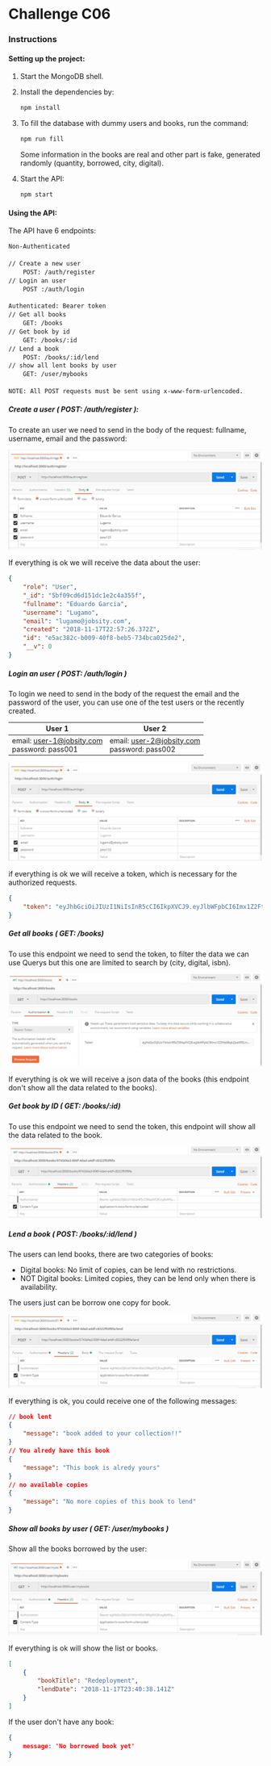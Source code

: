 # Challenge C06

### Instructions

#### Setting up the project:

1. Start the MongoDB shell.

2. Install the dependencies by:

   ```bash
   npm install
   ```

3. To fill the database with dummy users and books, run the command:

   ```bash
   npm run fill
   ```

   Some information in the books are real and other part is fake, generated randomly (quantity, borrowed, city, digital).

4. Start the API:

   ```bash
   npm start
   ```


#### Using the API:

The API have 6 endpoints:

```bash
Non-Authenticated

// Create a new user
	POST: /auth/register
// Login an user
	POST :/auth/login

Authenticated: Bearer token
// Get all books
	GET: /books
// Get book by id
	GET: /books/:id
// Lend a book
	POST: /books/:id/lend
// show all lent books by user
	GET: /user/mybooks

NOTE: All POST requests must be sent using x-www-form-urlencoded.
```

##### Create a user ( POST: /auth/register ):

To create an user we need to send in the body of the request: fullname, username, email and the password:

![Register](./Images-for-Readme/Register.JPG)

If everything is ok we will receive the data about the user:

```json
{
    "role": "User",
    "_id": "5bf09cd6d151dc1e2c4a355f",
    "fullname": "Eduardo Garcia",
    "username": "Lugamo",
    "email": "lugamo@jobsity.com",
    "created": "2018-11-17T22:57:26.372Z",
    "id": "e5ac382c-b009-40f8-beb5-734bca025de2",
    "__v": 0
}
```

##### Login an user ( POST: /auth/login )

To login we need to send in the body of the request the email and the password of the user, you can use one of the test users or the recently created.

| User 1                                           | User 2                                           |
| ------------------------------------------------ | ------------------------------------------------ |
| email: user-1@jobsity.com<br />password: pass001 | email: user-2@jobsity.com<br />password: pass002 |

![Login](./Images-for-Readme/Login.JPG)

if everything is ok we will receive a token, which is necessary for the authorized requests.

```json
{
    "token": "eyJhbGciOiJIUzI1NiIsInR5cCI6IkpXVCJ9.eyJlbWFpbCI6Imx1Z2Ftb0Bqb2JzaXR5LmNvbSIsInVzZXJuYW1lIjoiTHVnYW1vIiwiaWQiOiJlNWFjMzgyYy1iMDA5LTQwZjgtYmViNS03MzRiY2EwMjVkZTIiLCJpYXQiOjE1NDI0OTY1MTB9.g-GNVcLAjTSYKJTWZv6H7l5JWI7q22puEAj-QMPDLNU"
}
```

##### Get all books ( GET: /books)

To use this endpoint we need to send the token, to filter the data we can use Querys but this one are limited to search by (city, digital, isbn).

![Login](./Images-for-Readme/Token.JPG)

If everything is ok we will receive a json data of the books (this endpoint don't show all the data related to the books).

##### Get book by ID ( GET: /books/:id)

To use this endpoint we need to send the token, this endpoint will show all the data related to the book.

![Login](./Images-for-Readme/BookbyID.JPG)

##### Lend a book ( POST: /books/:id/lend )

The users can lend books, there are two categories of books:

- Digital books: No limit of copies, can be lend with no restrictions.
- NOT Digital books: Limited copies, they can be lend only when there is availability.

The users just can be borrow one copy for book.

![Login](./Images-for-Readme/Lend.JPG)

If everything is ok, you could receive one of the following messages:

```json
// book lent
{
    "message": "book added to your collection!!"
}
// You alredy have this book
{
    "message": "This book is alredy yours"
}
// no available copies
{
    "message": "No more copies of this book to lend"
}
```

##### Show all books by user ( GET: /user/mybooks )

Show all the books borrowed by the user:

![Login](./Images-for-Readme/Userlend.JPG)

If everything is ok will show the list or books.

```json
[
    {
        "bookTitle": "Redeployment",
        "lendDate": "2018-11-17T23:40:38.141Z"
    }
]
```

If the user don't have any book:

```json
{ 
    message: 'No borrowed book yet' 
}
```



